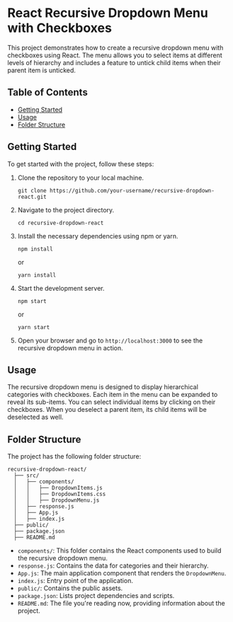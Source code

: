 # React Recursive Dropdown Menu with Checkboxes

This project demonstrates how to create a recursive dropdown menu with checkboxes using React. The menu allows you to select items at different levels of hierarchy and includes a feature to untick child items when their parent item is unticked.

## Table of Contents

- [Getting Started](#getting-started)
- [Usage](#usage)
- [Folder Structure](#folder-structure)

## Getting Started

To get started with the project, follow these steps:

1. Clone the repository to your local machine.

   ```
   git clone https://github.com/your-username/recursive-dropdown-react.git
   ```

2. Navigate to the project directory.

   ```
   cd recursive-dropdown-react
   ```

3. Install the necessary dependencies using npm or yarn.

   ```
   npm install
   ```

   or

   ```
   yarn install
   ```

4. Start the development server.

   ```
   npm start
   ```

   or

   ```
   yarn start
   ```

5. Open your browser and go to `http://localhost:3000` to see the recursive dropdown menu in action.

## Usage

The recursive dropdown menu is designed to display hierarchical categories with checkboxes. Each item in the menu can be expanded to reveal its sub-items. You can select individual items by clicking on their checkboxes. When you deselect a parent item, its child items will be deselected as well.

## Folder Structure

The project has the following folder structure:

```
recursive-dropdown-react/
  ├── src/
  │   ├── components/
  │   │   ├── DropdownItems.js
  │   │   ├── DropdownItems.css
  │   │   ├── DropdownMenu.js
  │   ├── response.js
  │   ├── App.js
  │   ├── index.js
  ├── public/
  ├── package.json
  ├── README.md
```

- `components/`: This folder contains the React components used to build the recursive dropdown menu.
- `response.js`: Contains the data for categories and their hierarchy.
- `App.js`: The main application component that renders the `DropdownMenu`.
- `index.js`: Entry point of the application.
- `public/`: Contains the public assets.
- `package.json`: Lists project dependencies and scripts.
- `README.md`: The file you're reading now, providing information about the project.



